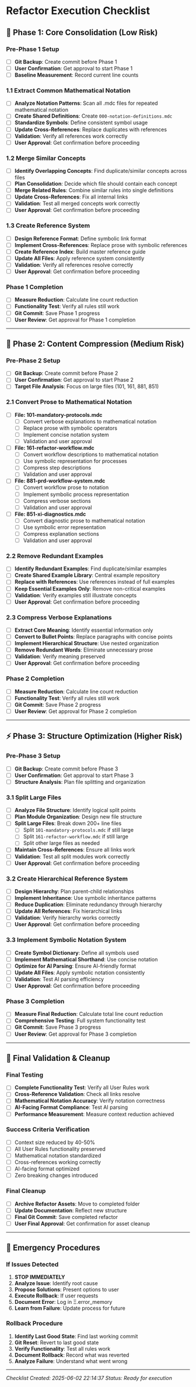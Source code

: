 # Refactor Execution Checklist

## 🚀 Phase 1: Core Consolidation (Low Risk)

### Pre-Phase 1 Setup
- [ ] **Git Backup**: Create commit before Phase 1
- [ ] **User Confirmation**: Get approval to start Phase 1
- [ ] **Baseline Measurement**: Record current line counts

### 1.1 Extract Common Mathematical Notation
- [ ] **Analyze Notation Patterns**: Scan all .mdc files for repeated mathematical notation
- [ ] **Create Shared Definitions**: Create `000-notation-definitions.mdc`
- [ ] **Standardize Symbols**: Define consistent symbol usage
- [ ] **Update Cross-References**: Replace duplicates with references
- [ ] **Validation**: Verify all references work correctly
- [ ] **User Approval**: Get confirmation before proceeding

### 1.2 Merge Similar Concepts
- [ ] **Identify Overlapping Concepts**: Find duplicate/similar concepts across files
- [ ] **Plan Consolidation**: Decide which file should contain each concept
- [ ] **Merge Related Rules**: Combine similar rules into single definitions
- [ ] **Update Cross-References**: Fix all internal links
- [ ] **Validation**: Test all merged concepts work correctly
- [ ] **User Approval**: Get confirmation before proceeding

### 1.3 Create Reference System
- [ ] **Design Reference Format**: Define symbolic link format
- [ ] **Implement Cross-References**: Replace prose with symbolic references
- [ ] **Create Reference Index**: Build master reference guide
- [ ] **Update All Files**: Apply reference system consistently
- [ ] **Validation**: Verify all references resolve correctly
- [ ] **User Approval**: Get confirmation before proceeding

### Phase 1 Completion
- [ ] **Measure Reduction**: Calculate line count reduction
- [ ] **Functionality Test**: Verify all rules still work
- [ ] **Git Commit**: Save Phase 1 progress
- [ ] **User Review**: Get approval for Phase 1 completion

---

## 🔧 Phase 2: Content Compression (Medium Risk)

### Pre-Phase 2 Setup
- [ ] **Git Backup**: Create commit before Phase 2
- [ ] **User Confirmation**: Get approval to start Phase 2
- [ ] **Target File Analysis**: Focus on large files (101, 161, 881, 851)

### 2.1 Convert Prose to Mathematical Notation
- [ ] **File: 101-mandatory-protocols.mdc**
  - [ ] Convert verbose explanations to mathematical notation
  - [ ] Replace prose with symbolic operators
  - [ ] Implement concise notation system
  - [ ] Validation and user approval
- [ ] **File: 161-refactor-workflow.mdc**
  - [ ] Convert workflow descriptions to mathematical notation
  - [ ] Use symbolic representation for processes
  - [ ] Compress step descriptions
  - [ ] Validation and user approval
- [ ] **File: 881-prd-workflow-system.mdc**
  - [ ] Convert workflow prose to notation
  - [ ] Implement symbolic process representation
  - [ ] Compress verbose sections
  - [ ] Validation and user approval
- [ ] **File: 851-xi-diagnostics.mdc**
  - [ ] Convert diagnostic prose to mathematical notation
  - [ ] Use symbolic error representation
  - [ ] Compress explanation sections
  - [ ] Validation and user approval

### 2.2 Remove Redundant Examples
- [ ] **Identify Redundant Examples**: Find duplicate/similar examples
- [ ] **Create Shared Example Library**: Central example repository
- [ ] **Replace with References**: Use references instead of full examples
- [ ] **Keep Essential Examples Only**: Remove non-critical examples
- [ ] **Validation**: Verify examples still illustrate concepts
- [ ] **User Approval**: Get confirmation before proceeding

### 2.3 Compress Verbose Explanations
- [ ] **Extract Core Meaning**: Identify essential information only
- [ ] **Convert to Bullet Points**: Replace paragraphs with concise points
- [ ] **Implement Hierarchical Structure**: Use nested organization
- [ ] **Remove Redundant Words**: Eliminate unnecessary prose
- [ ] **Validation**: Verify meaning preserved
- [ ] **User Approval**: Get confirmation before proceeding

### Phase 2 Completion
- [ ] **Measure Reduction**: Calculate line count reduction
- [ ] **Functionality Test**: Verify all rules still work
- [ ] **Git Commit**: Save Phase 2 progress
- [ ] **User Review**: Get approval for Phase 2 completion

---

## ⚡ Phase 3: Structure Optimization (Higher Risk)

### Pre-Phase 3 Setup
- [ ] **Git Backup**: Create commit before Phase 3
- [ ] **User Confirmation**: Get approval to start Phase 3
- [ ] **Structure Analysis**: Plan file splitting and organization

### 3.1 Split Large Files
- [ ] **Analyze File Structure**: Identify logical split points
- [ ] **Plan Module Organization**: Design new file structure
- [ ] **Split Large Files**: Break down 200+ line files
  - [ ] Split `101-mandatory-protocols.mdc` if still large
  - [ ] Split `161-refactor-workflow.mdc` if still large
  - [ ] Split other large files as needed
- [ ] **Maintain Cross-References**: Ensure all links work
- [ ] **Validation**: Test all split modules work correctly
- [ ] **User Approval**: Get confirmation before proceeding

### 3.2 Create Hierarchical Reference System
- [ ] **Design Hierarchy**: Plan parent-child relationships
- [ ] **Implement Inheritance**: Use symbolic inheritance patterns
- [ ] **Reduce Duplication**: Eliminate redundancy through hierarchy
- [ ] **Update All References**: Fix hierarchical links
- [ ] **Validation**: Verify hierarchy works correctly
- [ ] **User Approval**: Get confirmation before proceeding

### 3.3 Implement Symbolic Notation System
- [ ] **Create Symbol Dictionary**: Define all symbols used
- [ ] **Implement Mathematical Shorthand**: Use concise notation
- [ ] **Optimize for AI Parsing**: Ensure AI-friendly format
- [ ] **Update All Files**: Apply symbolic notation consistently
- [ ] **Validation**: Test AI parsing efficiency
- [ ] **User Approval**: Get confirmation before proceeding

### Phase 3 Completion
- [ ] **Measure Final Reduction**: Calculate total line count reduction
- [ ] **Comprehensive Testing**: Full system functionality test
- [ ] **Git Commit**: Save Phase 3 progress
- [ ] **User Review**: Get approval for Phase 3 completion

---

## 🎯 Final Validation & Cleanup

### Final Testing
- [ ] **Complete Functionality Test**: Verify all User Rules work
- [ ] **Cross-Reference Validation**: Check all links resolve
- [ ] **Mathematical Notation Accuracy**: Verify notation correctness
- [ ] **AI-Facing Format Compliance**: Test AI parsing
- [ ] **Performance Measurement**: Measure context reduction achieved

### Success Criteria Verification
- [ ] Context size reduced by 40-50%
- [ ] All User Rules functionality preserved
- [ ] Mathematical notation standardized
- [ ] Cross-references working correctly
- [ ] AI-facing format optimized
- [ ] Zero breaking changes introduced

### Final Cleanup
- [ ] **Archive Refactor Assets**: Move to completed folder
- [ ] **Update Documentation**: Reflect new structure
- [ ] **Final Git Commit**: Save completed refactor
- [ ] **User Final Approval**: Get confirmation for asset cleanup

---

## 🔴 Emergency Procedures

### If Issues Detected
1. **STOP IMMEDIATELY**
2. **Analyze Issue**: Identify root cause
3. **Propose Solutions**: Present options to user
4. **Execute Rollback**: If user requests
5. **Document Error**: Log in Ξ.error_memory
6. **Learn from Failure**: Update process for future

### Rollback Procedure
1. **Identify Last Good State**: Find last working commit
2. **Git Reset**: Revert to last good state
3. **Verify Functionality**: Test all rules work
4. **Document Rollback**: Record what was reverted
5. **Analyze Failure**: Understand what went wrong

---

*Checklist Created: 2025-06-02 22:14:37*
*Status: Ready for execution* 